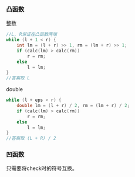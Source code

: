 ### 凸函数

整数

```cpp
//L, R保证在凸函数两端
while (l + 1 < r) {
    int lm = (l + r) >> 1, rm = (lm + r) >> 1;
    if (calc(lm) > calc(rm))
        r = rm;
    else
        l = lm;
}
//答案取 L
```

double

```cpp
while (l + eps < r) {
    double lm = (l + r) / 2, rm = (lm + r) / 2;
    if (calc(lm) > calc(rm))
        r = rm;
    else
        l = lm;
}
//答案取 (L + R) / 2
```

### 凹函数

只需要将check时的符号互换。

